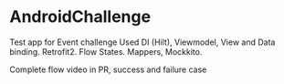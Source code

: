# AndroidChallenge
Test app for Event challenge
Used DI (Hilt), Viewmodel, View and Data binding. Retrofit2. Flow States. Mappers, Mockkito.

Complete flow video in PR, success and failure case
